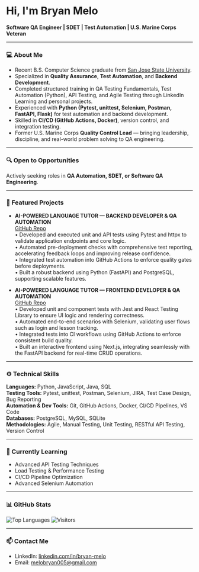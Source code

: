# Hi, I'm Bryan Melo
 
**Software QA Engineer | SDET | Test Automation | U.S. Marine Corps Veteran**

--- 
  
### 💻 About Me

- Recent B.S. Computer Science graduate from [San Jose State University](https://www.sjsu.edu/cs/).
- Specialized in **Quality Assurance**, **Test Automation**, and **Backend Development**.
- Completed structured training in QA Testing Fundamentals, Test Automation (Python), API Testing, and Agile Testing through LinkedIn Learning and personal projects.
- Experienced with **Python (Pytest, unittest, Selenium, Postman, FastAPI, Flask)** for test automation and backend development.
- Skilled in **CI/CD (GitHub Actions, Docker)**, version control, and integration testing.
- Former U.S. Marine Corps **Quality Control Lead** — bringing leadership, discipline, and real-world problem solving to QA engineering.

---

### 🔍 Open to Opportunities

Actively seeking roles in **QA Automation, SDET, or Software QA Engineering**.

---

### 📂 Featured Projects

- **AI-POWERED LANGUAGE TUTOR — BACKEND DEVELOPER & QA AUTOMATION**  
  [GitHub Repo](https://github.com/bryan-melo/ai-language-tutor-backend)  
  • Developed and executed unit and API tests using Pytest and httpx to validate application endpoints and core logic.  
  • Automated pre-deployment checks with comprehensive test reporting, accelerating feedback loops and improving release confidence.  
  • Integrated test automation into GitHub Actions to enforce quality gates before deployments.  
  • Built a robust backend using Python (FastAPI) and PostgreSQL, supporting scalable features.

- **AI-POWERED LANGUAGE TUTOR — FRONTEND DEVELOPER & QA AUTOMATION**  
  [GitHub Repo](https://github.com/bryan-melo/ai-language-tutor-frontend)  
  • Developed unit and component tests with Jest and React Testing Library to ensure UI logic and rendering correctness.  
  • Automated end-to-end scenarios with Selenium, validating user flows such as login and lesson tracking.  
  • Integrated tests into CI workflows using GitHub Actions to enforce consistent build quality.  
  • Built an interactive frontend using Next.js, integrating seamlessly with the FastAPI backend for real-time CRUD operations.
  
--- 

### ⚙️ Technical Skills

**Languages:** Python, JavaScript, Java, SQL  
**Testing Tools:** Pytest, unittest, Postman, Selenium, JIRA, Test Case Design, Bug Reporting  
**Automation & Dev Tools:** Git, GitHub Actions, Docker, CI/CD Pipelines, VS Code  
**Databases:** PostgreSQL, MySQL, SQLite  
**Methodologies:** Agile, Manual Testing, Unit Testing, RESTful API Testing, Version Control

---

### 📖 Currently Learning

- Advanced API Testing Techniques
- Load Testing & Performance Testing
- CI/CD Pipeline Optimization
- Advanced Selenium Automation

---

### 📊 GitHub Stats

![Top Languages](https://github-readme-stats.vercel.app/api/top-langs/?username=bryan-melo&layout=compact)
![Visitors](https://komarev.com/ghpvc/?username=bryan-melo&color=blue)

---

### 📫 Contact Me

- LinkedIn: [linkedin.com/in/bryan-melo](https://linkedin.com/in/bryan-melo)
- Email: melobryan005@gmail.com
